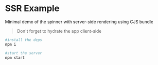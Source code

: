 # SSR Example

Minimal demo of the spinner with server-side rendering using CJS bundle

> Don't forget to hydrate the app client-side

```sh
#install the deps
npm i

#start the server
npm start

```
